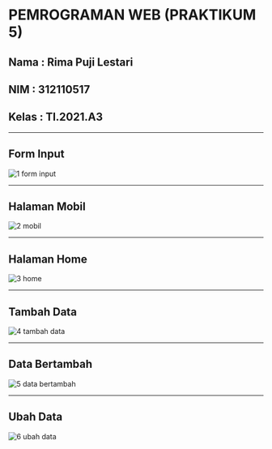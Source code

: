 <h1>PEMROGRAMAN WEB (PRAKTIKUM 5)</h1>

<h2>Nama : Rima Puji Lestari</h2>
<h2>NIM : 312110517</h2>
<h2>Kelas : TI.2021.A3</h2>
<hr>

<h2>Form Input</h2>

![1 form input](https://user-images.githubusercontent.com/118242692/232680003-50704bba-527b-4453-9d6e-1506ce72ed31.png)

<hr>
<h2>Halaman Mobil</h2>

![2 mobil](https://user-images.githubusercontent.com/118242692/232680263-f161c610-c42c-4840-afa7-31badbc09aa4.png)

<hr>
<h2>Halaman Home</h2>

![3 home](https://user-images.githubusercontent.com/118242692/232680347-6f851d99-0032-40c1-8294-8e7d59f21003.png)

<hr>
<h2>Tambah Data</h2>

![4 tambah data](https://user-images.githubusercontent.com/118242692/232680427-e2e39df9-7c9a-45fd-b2c3-c17a78a71b8d.png)

<hr>
<h2>Data Bertambah</h2>

![5 data bertambah](https://user-images.githubusercontent.com/118242692/232680477-68030d44-130e-4160-a2b6-b370f5ac6696.png)

<hr>
<h2>Ubah Data</h2>

![6 ubah data](https://user-images.githubusercontent.com/118242692/232680519-3b5cf6fc-a3c8-4cf8-865f-bd28b31d618c.png)

